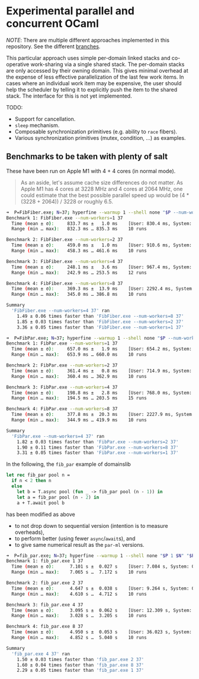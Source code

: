 # Experimental parallel and concurrent OCaml

_*NOTE*_: There are multiple different approaches implemented in this
repository. See the different
[branches](https://github.com/polytypic/par-ml/branches/all).

This particular approach uses simple per-domain linked stacks and co-operative
work-sharing via a single shared stack. The per-domain stacks are only accessed
by their owning domain. This gives minimal overhead at the expense of less
effective parallelization of the last few work items. In cases where an
individual work item may be expensive, the user should help the scheduler by
telling it to explicitly push the item to the shared stack. The interface for
this is not yet implemented.

TODO:

- Support for cancellation.
- `sleep` mechanism.
- Composable synchronization primitives (e.g. ability to `race` fibers).
- Various synchronization primitives (mutex, condition, ...) as examples.

## Benchmarks to be taken with plenty of salt

These have been run on Apple M1 with 4 + 4 cores (in normal mode).

> As an aside, let's assume cache size differences do not matter. As Apple M1
> has 4 cores at 3228 MHz and 4 cores at 2064 MHz, one could estimate that the
> best possible parallel speed up would be (4 \* (3228 + 2064)) / 3228 or
> roughly 6.5.

```sh
➜  P=FibFiber.exe; N=37; hyperfine --warmup 1 --shell none "$P --num-workers=1 $N" "$P --num-workers=2 $N" "$P --num-workers=4 $N" "$P --num-workers=8 $N"
Benchmark 1: FibFiber.exe --num-workers=1 37
  Time (mean ± σ):     833.7 ms ±   1.0 ms    [User: 830.4 ms, System: 2.7 ms]
  Range (min … max):   832.3 ms … 835.3 ms    10 runs

Benchmark 2: FibFiber.exe --num-workers=2 37
  Time (mean ± σ):     459.0 ms ±   1.0 ms    [User: 910.6 ms, System: 2.9 ms]
  Range (min … max):   458.3 ms … 461.6 ms    10 runs

Benchmark 3: FibFiber.exe --num-workers=4 37
  Time (mean ± σ):     248.1 ms ±   3.6 ms    [User: 967.4 ms, System: 7.8 ms]
  Range (min … max):   242.9 ms … 253.5 ms    12 runs

Benchmark 4: FibFiber.exe --num-workers=8 37
  Time (mean ± σ):     369.3 ms ±  13.9 ms    [User: 2292.4 ms, System: 99.5 ms]
  Range (min … max):   345.0 ms … 386.8 ms    10 runs

Summary
  'FibFiber.exe --num-workers=4 37' ran
    1.49 ± 0.06 times faster than 'FibFiber.exe --num-workers=8 37'
    1.85 ± 0.03 times faster than 'FibFiber.exe --num-workers=2 37'
    3.36 ± 0.05 times faster than 'FibFiber.exe --num-workers=1 37'
```

```sh
➜  P=FibPar.exe; N=37; hyperfine --warmup 1 --shell none "$P --num-workers=1 $N" "$P --num-workers=2 $N" "$P --num-workers=4 $N" "$P --num-workers=8 $N"
Benchmark 1: FibPar.exe --num-workers=1 37
  Time (mean ± σ):     657.0 ms ±   1.9 ms    [User: 654.2 ms, System: 2.2 ms]
  Range (min … max):   653.9 ms … 660.0 ms    10 runs

Benchmark 2: FibPar.exe --num-workers=2 37
  Time (mean ± σ):     361.4 ms ±   0.8 ms    [User: 714.9 ms, System: 2.7 ms]
  Range (min … max):   360.4 ms … 362.9 ms    10 runs

Benchmark 3: FibPar.exe --num-workers=4 37
  Time (mean ± σ):     198.8 ms ±   2.8 ms    [User: 768.0 ms, System: 8.2 ms]
  Range (min … max):   194.5 ms … 203.5 ms    15 runs

Benchmark 4: FibPar.exe --num-workers=8 37
  Time (mean ± σ):     377.8 ms ±  20.3 ms    [User: 2227.9 ms, System: 118.1 ms]
  Range (min … max):   344.9 ms … 419.9 ms    10 runs

Summary
  'FibPar.exe --num-workers=4 37' ran
    1.82 ± 0.03 times faster than 'FibPar.exe --num-workers=2 37'
    1.90 ± 0.11 times faster than 'FibPar.exe --num-workers=8 37'
    3.31 ± 0.05 times faster than 'FibPar.exe --num-workers=1 37'
```

In the following, the `fib_par` example of domainslib

```ocaml
let rec fib_par pool n =
  if n < 2 then n
  else
    let b = T.async pool (fun _ -> fib_par pool (n - 1)) in
    let a = fib_par pool (n - 2) in
    a + T.await pool b
```

has been modified as above

- to not drop down to sequential version (intention is to measure overheads),
- to perform better (using fewer `async`/`await`s), and
- to give same numerical result as the `par-ml` versions.

```sh
➜  P=fib_par.exe; N=37; hyperfine --warmup 1 --shell none "$P 1 $N" "$P 2 $N" "$P 4 $N" "$P 8 $N"
Benchmark 1: fib_par.exe 1 37
  Time (mean ± σ):      7.101 s ±  0.027 s    [User: 7.084 s, System: 0.017 s]
  Range (min … max):    7.065 s …  7.172 s    10 runs

Benchmark 2: fib_par.exe 2 37
  Time (mean ± σ):      4.647 s ±  0.038 s    [User: 9.264 s, System: 0.016 s]
  Range (min … max):    4.610 s …  4.712 s    10 runs

Benchmark 3: fib_par.exe 4 37
  Time (mean ± σ):      3.095 s ±  0.062 s    [User: 12.309 s, System: 0.018 s]
  Range (min … max):    3.028 s …  3.205 s    10 runs

Benchmark 4: fib_par.exe 8 37
  Time (mean ± σ):      4.950 s ±  0.053 s    [User: 36.023 s, System: 0.269 s]
  Range (min … max):    4.852 s …  5.040 s    10 runs

Summary
  'fib_par.exe 4 37' ran
    1.50 ± 0.03 times faster than 'fib_par.exe 2 37'
    1.60 ± 0.04 times faster than 'fib_par.exe 8 37'
    2.29 ± 0.05 times faster than 'fib_par.exe 1 37'
```
